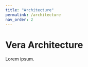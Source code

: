 ```yaml
---
title: "Architecture"
permalink: /architecture
nav_order: 2
---
```


# Vera Architecture

Lorem ipsum.
